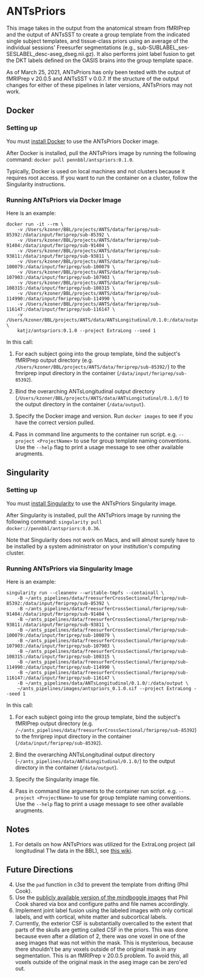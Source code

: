 # ANTsPriors

This image takes in the output from the anatomical stream from fMRIPrep and
the output of ANTsSST to create a group template from the indicated single subject templates, and tissue-class priors using an average of the individual sessions'
Freesurfer segmentations (e.g., sub-SUBLABEL_ses-SESLABEL_desc-aseg_dseg.nii.gz).
It also performs joint label fusion to get the DKT labels defined on the OASIS brains
into the group template space.

As of March 25, 2021, ANTsPriors has only been tested with the output of
fMRIPrep v 20.0.5 and ANTsSST v 0.0.7. If the structure of the output changes
for either of these pipelines in later versions, ANTsPriors may not work.

## Docker
### Setting up
You must [install Docker](https://docs.docker.com/get-docker/) to use the ANTsPriors
Docker image.

After Docker is installed, pull the ANTsPriors image by running the following command:
`docker pull pennbbl/antspriors:0.1.0`.

Typically, Docker is used on local machines and not clusters because it requires
root access. If you want to run the container on a cluster, follow the Singularity
instructions.

### Running ANTsPriors via Docker Image
Here is an example:
```
docker run -it --rm \
    -v /Users/kzoner/BBL/projects/ANTS/data/fmriprep/sub-85392:/data/input/fmriprep/sub-85392 \
    -v /Users/kzoner/BBL/projects/ANTS/data/fmriprep/sub-91404:/data/input/fmriprep/sub-91404 \
    -v /Users/kzoner/BBL/projects/ANTS/data/fmriprep/sub-93811:/data/input/fmriprep/sub-93811 \
    -v /Users/kzoner/BBL/projects/ANTS/data/fmriprep/sub-100079:/data/input/fmriprep/sub-100079 \
    -v /Users/kzoner/BBL/projects/ANTS/data/fmriprep/sub-107903:/data/input/fmriprep/sub-107903 \
    -v /Users/kzoner/BBL/projects/ANTS/data/fmriprep/sub-108315:/data/input/fmriprep/sub-108315 \
    -v /Users/kzoner/BBL/projects/ANTS/data/fmriprep/sub-114990:/data/input/fmriprep/sub-114990 \
    -v /Users/kzoner/BBL/projects/ANTS/data/fmriprep/sub-116147:/data/input/fmriprep/sub-116147 \
    -v /Users/kzoner/BBL/projects/ANTS/data/ANTsLongitudinal/0.1.0:/data/output \
    katjz/antspriors:0.1.0 --project ExtraLong --seed 1
```

In this call:
1. For each subject going into the group template, bind the subject's fMRIPrep output directory (e.g. `/Users/kzoner/BBL/projects/ANTS/data/fmriprep/sub-85392/`) to the fmriprep input directory in the container (`/data/input/fmriprep/sub-85392`).

2. Bind the overarching ANTsLongitudinal output directory (`/Users/kzoner/BBL/projects/ANTS/data/ANTsLongitudinal/0.1.0/`) to the output directory in the container (`/data/output`).

3. Specify the Docker image and version. Run `docker images` to see if you have the correct version pulled.

4. Pass in command line arguments to the container run script. e.g. `--project <ProjectName>` to use for group template naming conventions. Use the `--help` flag to print a usage message to see other available arugments.

## Singularity
### Setting up
You must [install Singularity](https://singularity.lbl.gov/docs-installation) to
use the ANTsPriors Singularity image.

After Singularity is installed, pull the ANTsPriors image by running the following command:
`singularity pull docker://pennbbl/antspriors:0.0.36`.

Note that Singularity does not work on Macs, and will almost surely have to be
installed by a system administrator on your institution's computing cluster.

### Running ANTsPriors via Singularity Image
Here is an example:
```
singularity run --cleanenv --writable-tmpfs --containall \
    -B ~/ants_pipelines/data/freesurferCrossSectional/fmriprep/sub-85392:/data/input/fmriprep/sub-85392 \
    -B ~/ants_pipelines/data/freesurferCrossSectional/fmriprep/sub-91404:/data/input/fmriprep/sub-91404 \
    -B ~/ants_pipelines/data/freesurferCrossSectional/fmriprep/sub-93811:/data/input/fmriprep/sub-93811 \
    -B ~/ants_pipelines/data/freesurferCrossSectional/fmriprep/sub-100079:/data/input/fmriprep/sub-100079 \
    -B ~/ants_pipelines/data/freesurferCrossSectional/fmriprep/sub-107903:/data/input/fmriprep/sub-107903 \
    -B ~/ants_pipelines/data/freesurferCrossSectional/fmriprep/sub-108315:/data/input/fmriprep/sub-108315 \
    -B ~/ants_pipelines/data/freesurferCrossSectional/fmriprep/sub-114990:/data/input/fmriprep/sub-114990 \
    -B ~/ants_pipelines/data/freesurferCrossSectional/fmriprep/sub-116147:/data/input/fmriprep/sub-116147 \
    -B ~/ants_pipelines/data/ANTsLongitudinal/0.1.0/:/data/output \
    ~/ants_pipelines/images/antspriors_0.1.0.sif --project ExtraLong --seed 1

```

In this call:
1. For each subject going into the group template, bind the subject's fMRIPrep output directory (e.g. `/~/ants_pipelines/data/freesurferCrossSectional/fmriprep/sub-85392`) to the fmriprep input directory in the container (`/data/input/fmriprep/sub-85392`).

2. Bind the overarching ANTsLongitudinal output directory (`~/ants_pipelines/data/ANTsLongitudinal/0.1.0/`) to the output directory in the container (`/data/output`).

3. Specify the Singularity image file.

4. Pass in command line arguments to the container run script. e.g. `--project <ProjectName>` to use for group template naming conventions. Use the `--help` flag to print a usage message to see other available arugments.


<!-- ## Example Scripts
See [this script](https://github.com/PennBBL/ExtraLong/blob/master/scripts/process/ANTsLong/submitANTsPriors_v0.0.36.py)
for an example of building a launch script.  -->

## Notes
1. For details on how ANTsPriors was utilized for the ExtraLong project (all
longitudinal T1w data in the BBL), see [this wiki](https://github.com/PennBBL/ExtraLong/wiki).

## Future Directions

4. Use the `pad` function in c3d to prevent the template from drifting (Phil Cook).
5. Use the [publicly available version of the mindboggle images](https://www.synapse.org/#!Synapse:syn18486916)
that Phil Cook shared via box and configure paths and file names accordingly.
6. Implement joint label fusion using the labeled images with only cortical labels,
and with cortical, white matter and subcortical labels.
7. Currently, the exterior CSF is substantially overcalled to the extent that
parts of the skulls are getting called CSF in the priors. This was done because
even after a dilation of 2, there was one voxel in one of the aseg images that
was not within the mask. This is mysterious, because there shouldn't be any voxels
outside of the original mask in any segmentation. This is an fMRIPrep v 20.0.5 problem.
To avoid this, all voxels outside of the original mask in the aseg image can be
zero'ed out.
